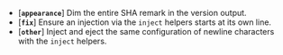 * [**`appearance`**] Dim the entire SHA remark in the version output.
* [**`fix`**] Ensure an injection via the `inject` helpers starts at its own line.
* [**`other`**] Inject and eject the same configuration of newline characters with the `inject` helpers.